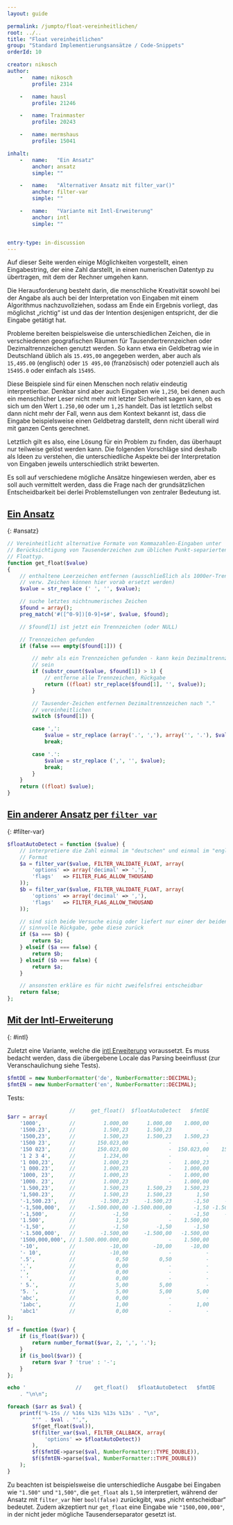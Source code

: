 ```yaml
---
layout: guide

permalink: /jumpto/float-vereinheitlichen/
root: ../..
title: "Float vereinheitlichen"
group: "Standard Implementierungsansätze / Code-Snippets"
orderId: 10

creator: nikosch
author:
    -   name: nikosch
        profile: 2314

    -   name: hausl
        profile: 21246

    -   name: Trainmaster
        profile: 20243

    -   name: mermshaus
        profile: 15041

inhalt:
    -   name:   "Ein Ansatz"
        anchor: ansatz
        simple: ""

    -   name:   "Alternativer Ansatz mit filter_var()"
        anchor: filter-var
        simple: ""

    -   name:   "Variante mit Intl-Erweiterung"
        anchor: intl
        simple: ""


entry-type: in-discussion
---
```


Auf dieser Seite werden einige Möglichkeiten vorgestellt, einen Eingabestring, der eine Zahl darstellt, in einen numerischen Datentyp zu übertragen, mit dem der Rechner umgehen kann.

Die Herausforderung besteht darin, die menschliche Kreativität sowohl bei der Angabe als auch bei der Interpretation von Eingaben mit einem Algorithmus nachzuvollziehen, sodass am Ende ein Ergebnis vorliegt, das möglichst „richtig“ ist und das der Intention desjenigen entspricht, der die Eingabe getätigt hat.

Probleme bereiten beispielsweise die unterschiedlichen Zeichen, die in verschiedenen geografischen Räumen für Tausendertrennzeichen oder Dezimaltrennzeichen genutzt werden. So kann etwa ein Geldbetrag wie in Deutschland üblich als `15.495,00` angegeben werden, aber auch als `15,495.00` (englisch) oder `15 495,00` (französisch) oder potenziell auch als `15495.0` oder einfach als `15495`.

Diese Beispiele sind für einen Menschen noch relativ eindeutig interpretierbar. Denkbar sind aber auch Eingaben wie `1,250`, bei denen auch ein menschlicher Leser nicht mehr mit letzter Sicherheit sagen kann, ob es sich um den Wert `1.250,00` oder um `1,25` handelt. Das ist letztlich selbst dann nicht mehr der Fall, wenn aus dem Kontext bekannt ist, dass die Eingabe beispielsweise einen Geldbetrag darstellt, denn nicht überall wird mit ganzen Cents gerechnet.

Letztlich gilt es also, eine Lösung für ein Problem zu finden, das überhaupt nur teilweise gelöst werden kann. Die folgenden Vorschläge sind deshalb als Ideen zu verstehen, die unterschiedliche Aspekte bei der Interpretation von Eingaben jeweils unterschiedlich strikt bewerten.

Es soll auf verschiedene mögliche Ansätze hingewiesen werden, aber es soll auch vermittelt werden, dass die Frage nach der grundsätzlichen Entscheidbarkeit bei derlei Problemstellungen von zentraler Bedeutung ist.


## [Ein Ansatz](#ansatz)
{: #ansatz}


~~~ php
// Vereinheitlicht alternative Formate von Kommazahlen-Eingaben unter
// Berücksichtigung von Tausenderzeichen zum üblichen Punkt-separierten
// Floattyp.
function get_float($value)
{
    // enthaltene Leerzeichen entfernen (ausschließlich als 1000er-Trennzeichen
    // verw. Zeichen können hier vorab ersetzt werden)
    $value = str_replace (' ', '', $value);

    // suche letztes nichtnumerisches Zeichen
    $found = array();
    preg_match('#([^0-9])[0-9]+$#', $value, $found);

    // $found[1] ist jetzt ein Trennzeichen (oder NULL)

    // Trennzeichen gefunden
    if (false === empty($found[1])) {

        // mehr als ein Trennzeichen gefunden - kann kein Dezimaltrennzeichen
        // sein
        if (substr_count($value, $found[1]) > 1) {
            // entferne alle Trennzeichen, Rückgabe
            return ((float) str_replace($found[1], '', $value));
        }

        // Tausender-Zeichen entfernen Dezimaltrennzeichen nach "."
        // vereinheitlichen
        switch ($found[1]) {

        case ',':
            $value = str_replace (array('.', ','), array('', '.'), $value);
            break;

        case '.':
            $value = str_replace (',', '', $value);
            break;
        }
    }
    return ((float) $value);
}
~~~


## [Ein anderer Ansatz per `filter_var`](#filter-var)
{: #filter-var}

~~~ php
$floatAutoDetect = function ($value) {
    // interpretiere die Zahl einmal im "deutschen" und einmal im "englischen"
    // Format
    $a = filter_var($value, FILTER_VALIDATE_FLOAT, array(
        'options' => array('decimal' => '.'),
        'flags'   => FILTER_FLAG_ALLOW_THOUSAND
    ));
    $b = filter_var($value, FILTER_VALIDATE_FLOAT, array(
        'options' => array('decimal' => ','),
        'flags'   => FILTER_FLAG_ALLOW_THOUSAND
    ));

    // sind sich beide Versuche einig oder liefert nur einer der beiden eine
    // sinnvolle Rückgabe, gebe diese zurück
    if ($a === $b) {
        return $a;
    } elseif ($a === false) {
        return $b;
    } elseif ($b === false) {
        return $a;
    }

    // ansonsten erkläre es für nicht zweifelsfrei entscheidbar
    return false;
};
~~~

## [Mit der Intl-Erweiterung](#intl)
{: #intl}

Zuletzt eine Variante, welche die [intl Erweiterung](http://www.php.net/manual/de/intro.intl.php) voraussetzt. Es muss bedacht werden, dass die übergebene Locale das Parsing beeinflusst (zur Veranschaulichung siehe Tests).

~~~ php
$fmtDE = new NumberFormatter('de', NumberFormatter::DECIMAL);
$fmtEN = new NumberFormatter('en', NumberFormatter::DECIMAL);
~~~

Tests:

~~~ php
                    //     get_float()  $floatAutoDetect   $fmtDE      $fmtEN
$arr = array(
    '1000',         //         1.000,00      1.000,00    1.000,00      1.000,00
    '1500.23',      //         1.500,23      1.500,23           -      1.500,23
    '1500,23',      //         1.500,23      1.500,23    1.500,23             -
    '1500 23',      //       150.023,00             -           -             -
    '150 023',      //       150.023,00             -  150.023,00    150.023,00
    '1 2 3 4',      //         1.234,00             -           -             -
    '1 000,23',     //         1.000,23             -    1.000,23      1.000,00
    '1 000.23',     //         1.000,23             -    1.000,00      1.000,23
    '1000, 23',     //         1.000,23             -    1.000,00      1.000,00
    '1000. 23',     //         1.000,23             -    1.000,00      1.000,00
    '1.500,23',     //         1.500,23      1.500,23    1.500,23          1,50
    '1,500.23',     //         1.500,23      1.500,23        1,50      1.500,23
    '-1,500.23',    //        -1.500,23     -1.500,23       -1,50     -1.500,23
    '-1,500,000',   //    -1.500.000,00 -1.500.000,00       -1,50 -1.500.000,00
    '-1,500',       //            -1,50             -       -1,50     -1.500,00
    '1.500',        //             1,50             -    1.500,00          1,50
    '-1,50',        //            -1,50         -1,50       -1,50             -
    '-1.500,000',   //        -1.500,00     -1.500,00   -1.500,00         -1,50
    '1500,000,000', // 1.500.000.000,00             -    1.500,00             -
    '-10',          //           -10,00        -10,00      -10,00        -10,00
    '- 10',         //           -10,00             -           -             -
    '.5',           //             0,50          0,50           -          0,50
    '.',            //             0,00             -           -             -
    '',             //             0,00             -           -             -
    ' ',            //             0,00             -           -             -
    ' 5.',          //             5,00          5,00           -             -
    '5. ',          //             5,00          5,00        5,00          5,00
    'abc',          //             0,00             -           -             -
    '1abc',         //             1,00             -        1,00          1,00
    'abc1'          //             0,00             -           -             -
);

$f = function ($var) {
    if (is_float($var)) {
        return number_format($var, 2, ',', '.');
    }
    if (is_bool($var)) {
        return $var ? 'true' : '-';
    }
};

echo '                //    get_float()   $floatAutoDetect   $fmtDE     $fmtEN'
    . "\n\n";

foreach ($arr as $val) {
    printf('%-15s // %16s %13s %13s %13s' . "\n",
        "'" . $val . "',",
        $f(get_float($val)),
        $f(filter_var($val, FILTER_CALLBACK, array(
            'options' => $floatAutoDetect))
        ),
        $f($fmtDE->parse($val, NumberFormatter::TYPE_DOUBLE)),
        $f($fmtEN->parse($val, NumberFormatter::TYPE_DOUBLE))
    );
}
~~~

Zu beachten ist beispielsweise die unterschiedliche Ausgabe bei Eingaben wie `"1.500"` und `"1,500"`, die `get_float` als `1,50` interpretiert, während der Ansatz mit `filter_var` hier `bool(false)` zurückgibt, was „nicht entscheidbar“ bedeutet. Zudem akzeptiert nur `get_float` eine Eingabe wie `"1500,000,000"`, in der nicht jeder mögliche Tausenderseparator gesetzt ist.
